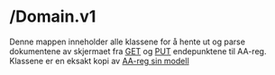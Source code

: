 # /Domain.v1

Denne mappen inneholder alle klassene for å hente ut og parse
dokumentene av skjermaet fra [GET](https://aareg-services-q2.intern.dev.nav.no/swagger-ui/index.html#/arbeidstaker/finnArbeidsforholdPrArbeidstaker_1) 
og [PUT](https://aareg-vedlikehold-q2.dev.intern.nav.no/swagger-ui/index.html#/arbeidsforhold/endreArbeidsforhold)
endepunktene til AA-reg. Klassene er en eksakt kopi av [AA-reg sin modell](https://github.com/navikt/aareg-services/tree/main/src/main/java/no/nav/aareg/services/provider/rs/api/contract/arbeidsforhold/v1)
